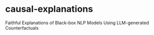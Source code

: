 # causal-explanations
Faithful Explanations of Black-box NLP Models Using LLM-generated Counterfactuals
